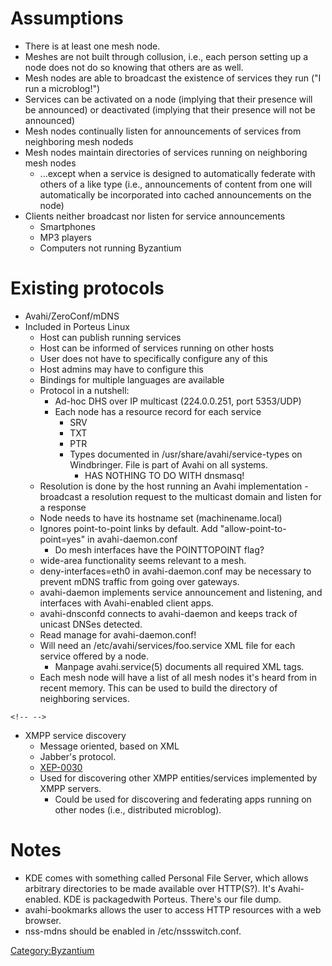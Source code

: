 # Assumptions

-   There is at least one mesh node.
-   Meshes are not built through collusion, i.e., each person setting up
    a node does not do so knowing that others are as well.
-   Mesh nodes are able to broadcast the existence of services they run
    ("I run a microblog!")
-   Services can be activated on a node (implying that their presence
    will be announced) or deactivated (implying that their presence will
    not be announced)
-   Mesh nodes continually listen for announcements of services from
    neighboring mesh nodeds
-   Mesh nodes maintain directories of services running on neighboring
    mesh nodes
    -   ...except when a service is designed to automatically federate
        with others of a like type (i.e., announcements of content from
        one will automatically be incorporated into cached announcements
        on the node)
-   Clients neither broadcast nor listen for service announcements
    -   Smartphones
    -   MP3 players
    -   Computers not running Byzantium

# Existing protocols

-   Avahi/ZeroConf/mDNS
-   Included in Porteus Linux
    -   Host can publish running services
    -   Host can be informed of services running on other hosts
    -   User does not have to specifically configure any of this
    -   Host admins may have to configure this
    -   Bindings for multiple languages are available
    -   Protocol in a nutshell:
        -   Ad-hoc DHS over IP multicast (224.0.0.251, port 5353/UDP)
        -   Each node has a resource record for each service
            -   SRV
            -   TXT
            -   PTR
            -   Types documented in /usr/share/avahi/service-types on
                Windbringer. File is part of Avahi on all systems.
                -   HAS NOTHING TO DO WITH dnsmasq!
    -   Resolution is done by the host running an Avahi implementation -
        broadcast a resolution request to the multicast domain and
        listen for a response
    -   Node needs to have its hostname set (machinename.local)
    -   Ignores point-to-point links by default. Add
        "allow-point-to-point=yes" in avahi-daemon.conf
        -   Do mesh interfaces have the POINTTOPOINT flag?
    -   wide-area functionality seems relevant to a mesh.
    -   deny-interfaces=eth0 in avahi-daemon.conf may be necessary to
        prevent mDNS traffic from going over gateways.
    -   avahi-daemon implements service announcement and listening, and
        interfaces with Avahi-enabled client apps.
    -   avahi-dnsconfd connects to avahi-daemon and keeps track of
        unicast DNSes detected.
    -   Read manage for avahi-daemon.conf!
    -   Will need an /etc/avahi/services/foo.service XML file for each
        service offered by a node.
        -   Manpage avahi.service(5) documents all required XML tags.
    -   Each mesh node will have a list of all mesh nodes it's heard
        from in recent memory. This can be used to build the directory
        of neighboring services.

```{=html}
<!-- -->
```
-   XMPP service discovery
    -   Message oriented, based on XML
    -   Jabber's protocol.
    -   [XEP-0030](http://xmpp.org/extensions/xep-0030.html)
    -   Used for discovering other XMPP entities/services implemented by
        XMPP servers.
        -   Could be used for discovering and federating apps running on
            other nodes (i.e., distributed microblog).

# Notes

-   KDE comes with something called Personal File Server, which allows
    arbitrary directories to be made available over HTTP(S?). It's
    Avahi-enabled. KDE is packagedwith Porteus. There's our file dump.
-   avahi-bookmarks allows the user to access HTTP resources with a web
    browser.
-   nss-mdns should be enabled in /etc/nssswitch.conf.

[Category:Byzantium](Category:Byzantium)
